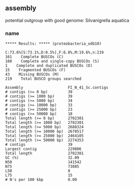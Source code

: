 ## assembly

potential outgroup with good genome: Silvanigrella aquatica

### name

    ***** Results: ***** (proteobacteria_odb10)

    C:73.6%[S:73.1%,D:0.5%],F:6.8%,M:19.6%,n:219       
    161    Complete BUSCOs (C)               
    160    Complete and single-copy BUSCOs (S)       
    1    Complete and duplicated BUSCOs (D)       
    15    Fragmented BUSCOs (F)               
    43    Missing BUSCOs (M)               
    219    Total BUSCO groups searched    

    Assembly                    FI_N_41_Sc.contigs
    # contigs (>= 0 bp)         39                
    # contigs (>= 1000 bp)      39                
    # contigs (>= 5000 bp)      34                
    # contigs (>= 10000 bp)     33                
    # contigs (>= 25000 bp)     23                
    # contigs (>= 50000 bp)     18                
    Total length (>= 0 bp)      2702301           
    Total length (>= 1000 bp)   2702301           
    Total length (>= 5000 bp)   2688324           
    Total length (>= 10000 bp)  2678517           
    Total length (>= 25000 bp)  2464105           
    Total length (>= 50000 bp)  2274353           
    # contigs                   39                
    Largest contig              229806            
    Total length                2702301           
    GC (%)                      32.09             
    N50                         141542            
    N75                         73885             
    L50                         8                 
    L75                         15                
    # N's per 100 kbp           0.00   
